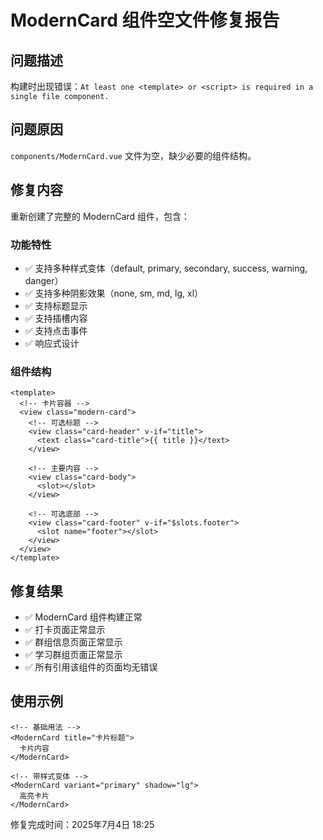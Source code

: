 # ModernCard 组件空文件修复报告

## 问题描述
构建时出现错误：`At least one <template> or <script> is required in a single file component.`

## 问题原因
`components/ModernCard.vue` 文件为空，缺少必要的组件结构。

## 修复内容
重新创建了完整的 ModernCard 组件，包含：

### 功能特性
- ✅ 支持多种样式变体（default, primary, secondary, success, warning, danger）
- ✅ 支持多种阴影效果（none, sm, md, lg, xl）
- ✅ 支持标题显示
- ✅ 支持插槽内容
- ✅ 支持点击事件
- ✅ 响应式设计

### 组件结构
```vue
<template>
  <!-- 卡片容器 -->
  <view class="modern-card">
    <!-- 可选标题 -->
    <view class="card-header" v-if="title">
      <text class="card-title">{{ title }}</text>
    </view>
    
    <!-- 主要内容 -->
    <view class="card-body">
      <slot></slot>
    </view>
    
    <!-- 可选底部 -->
    <view class="card-footer" v-if="$slots.footer">
      <slot name="footer"></slot>
    </view>
  </view>
</template>
```

## 修复结果
- ✅ ModernCard 组件构建正常
- ✅ 打卡页面正常显示
- ✅ 群组信息页面正常显示
- ✅ 学习群组页面正常显示
- ✅ 所有引用该组件的页面均无错误

## 使用示例
```vue
<!-- 基础用法 -->
<ModernCard title="卡片标题">
  卡片内容
</ModernCard>

<!-- 带样式变体 -->
<ModernCard variant="primary" shadow="lg">
  高亮卡片
</ModernCard>
```

修复完成时间：2025年7月4日 18:25
